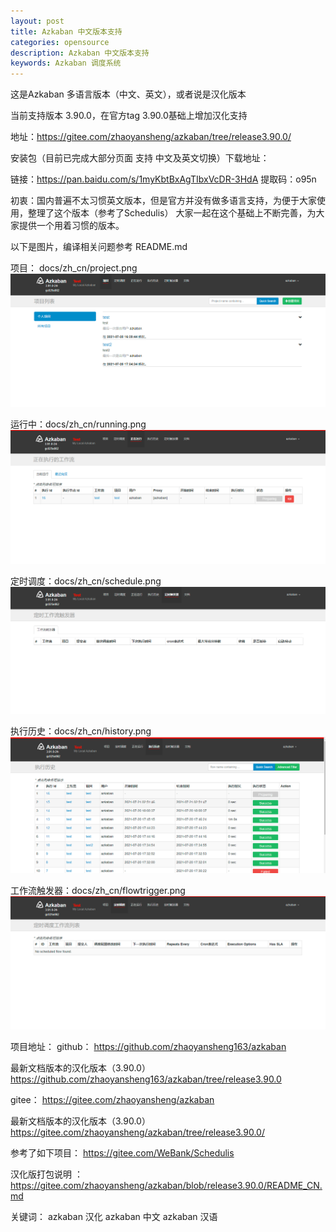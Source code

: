 ```yaml
---
layout: post
title: Azkaban 中文版本支持
categories: opensource
description: Azkaban 中文版本支持
keywords: Azkaban 调度系统
---
```

这是Azkaban 多语言版本（中文、英文），或者说是汉化版本

当前支持版本 3.90.0，在官方tag 3.90.0基础上增加汉化支持

地址：https://gitee.com/zhaoyansheng/azkaban/tree/release3.90.0/

安装包（目前已完成大部分页面 支持 中文及英文切换）下载地址：

链接：https://pan.baidu.com/s/1myKbtBxAgTIbxVcDR-3HdA
提取码：o95n


初衷：国内普遍不太习惯英文版本，但是官方并没有做多语言支持，为便于大家使用，整理了这个版本（参考了Schedulis） 大家一起在这个基础上不断完善，为大家提供一个用着习惯的版本。

以下是图片，编译相关问题参考 README.md

项目： docs/zh_cn/project.png
![](/images/posts/opensource/Azkaban%20中文版本支持-1.png)

运行中：docs/zh_cn/running.png
![](/images/posts/opensource/Azkaban%20中文版本支持-3.png)

定时调度：docs/zh_cn/schedule.png
![](/images/posts/opensource/Azkaban%20中文版本支持-2.png)

执行历史：docs/zh_cn/history.png
![](/images/posts/opensource/Azkaban%20中文版本支持-4.png)

工作流触发器：docs/zh_cn/flowtrigger.png
![](/images/posts/opensource/Azkaban%20中文版本支持-5.png)

 

 

项目地址： github： https://github.com/zhaoyansheng163/azkaban

最新文档版本的汉化版本（3.90.0） https://github.com/zhaoyansheng163/azkaban/tree/release3.90.0

gitee： https://gitee.com/zhaoyansheng/azkaban

最新文档版本的汉化版本（3.90.0） https://gitee.com/zhaoyansheng/azkaban/tree/release3.90.0/

参考了如下项目： https://gitee.com/WeBank/Schedulis

 

汉化版打包说明 ：https://gitee.com/zhaoyansheng/azkaban/blob/release3.90.0/README_CN.md

 

关键词： azkaban 汉化 azkaban 中文 azkaban 汉语

 

